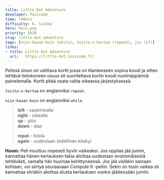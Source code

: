 ```yaml
---
title: Little Dot Adventure
developer: Toxicode
time: +60min
difficulty: 6. luokka
hero: hero.png
priority: 1620
slug: little-dot-adventure
tags: [niin-kauan-kuin (while), toista-x-kertaa (repeat), jos (if)]
links:
- title: Little Dot Adventure
  url:   https://little-dot.toxicode.fr/
---
```


Pelissä sinun on valittava kortti jossa on tilanteeseen sopiva koodi ja sitten tehtävä tietokoneen osuus eli suoritettava kortin koodi nuolinäppäimiä painelemalla. Kortit pitää osata valita oikeassa järjestyksessä.

`toista-x-kertaa` on englanniksi `repeat`.

`niin-kauan-kuin` on englanniksi `while`.


> **left** - vasemmalle \
> **right** - oikealle \
> **up** - ylös \
> **down** - alas
>
> **repat** - toista \
> **again** - uudestaan (edellinen käsky)

**Huom:** Peli muuttuu nopeasti hyvin vaikeaksi. Jos oppilas jää jumiin, kannattaa hänen kertauksen takia aloittaa uudestaan ensimmäisestä tehtävästi, samalla hän huomaa kehittyneensä. Jos jää vieläkin samaan kohtaan, voi siirtyä seuraavaan Compute It -peliin. Sekin on tosin vaikea eli kannattaa siinäkin aloittaa alusta kertauksen vuoksi jäädessään jumiin.
